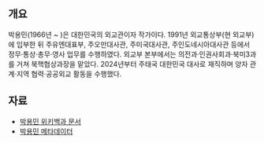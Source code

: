 ## 개요
박용민(1966년 ~ )은 대한민국의 외교관이자 작가이다. 1991년 외교통상부(현 외교부)에 입부한 뒤 주유엔대표부, 주오만대사관, 주미국대사관, 주인도네시아대사관 등에서 정무·통상·총무·영사 업무를 수행하였다. 외교부 본부에서는 의전과·인권사회과·북미3과를 거쳐 북핵협상과장을 맡았다. 2024년부터 주태국 대한민국 대사로 재직하며 양자 관계·지역 협력·공공외교 활동을 수행했다.

## 자료
* [박용민 위키백과 문서](https://w.wiki/FfHH)
* [박용민 메타데이터](20251013_wikipedia_diplomat_parkyongmin_metadata.md)
